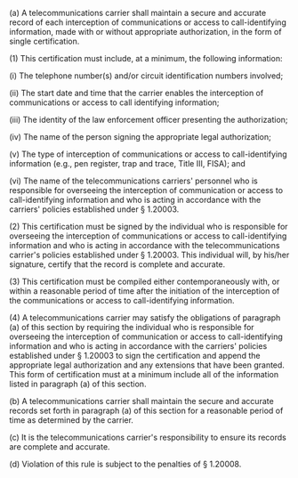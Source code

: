 (a) A telecommunications carrier shall maintain a secure and accurate record of each interception of communications or access to call-identifying information, made with or without appropriate authorization, in the form of single certification.

(1) This certification must include, at a minimum, the following information:

(i) The telephone number(s) and/or circuit identification numbers involved;

(ii) The start date and time that the carrier enables the interception of communications or access to call identifying information;

(iii) The identity of the law enforcement officer presenting the authorization;

(iv) The name of the person signing the appropriate legal authorization;

(v) The type of interception of communications or access to call-identifying information (e.g., pen register, trap and trace, Title III, FISA); and

(vi) The name of the telecommunications carriers' personnel who is responsible for overseeing the interception of communication or access to call-identifying information and who is acting in accordance with the carriers' policies established under § 1.20003.

(2) This certification must be signed by the individual who is responsible for overseeing the interception of communications or access to call-identifying information and who is acting in accordance with the telecommunications carrier's policies established under § 1.20003. This individual will, by his/her signature, certify that the record is complete and accurate.

(3) This certification must be compiled either contemporaneously with, or within a reasonable period of time after the initiation of the interception of the communications or access to call-identifying information.

(4) A telecommunications carrier may satisfy the obligations of paragraph (a) of this section by requiring the individual who is responsible for overseeing the interception of communication or access to call-identifying information and who is acting in accordance with the carriers' policies established under § 1.20003 to sign the certification and append the appropriate legal authorization and any extensions that have been granted. This form of certification must at a minimum include all of the information listed in paragraph (a) of this section.

(b) A telecommunications carrier shall maintain the secure and accurate records set forth in paragraph (a) of this section for a reasonable period of time as determined by the carrier.

(c) It is the telecommunications carrier's responsibility to ensure its records are complete and accurate.

(d) Violation of this rule is subject to the penalties of § 1.20008.

